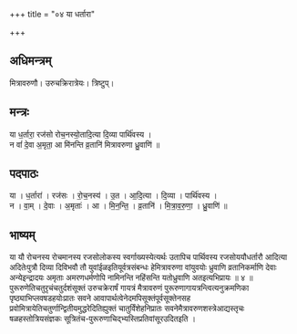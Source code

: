 +++
title = "०४ या धर्तारा"

+++
## अधिमन्त्रम्
मित्रावरुणौ। उरुचक्रिरात्रेयः। त्रिष्टुप्।

## मन्त्रः
या ध॒र्तारा॒ रज॑सो रोच॒नस्यो॒तादि॒त्या दि॒व्या पार्थि॑वस्य ।  
न वां॑ दे॒वा अ॒मृता॒ आ मि॑नन्ति व्र॒तानि॑ मित्रावरुणा ध्रु॒वाणि॑ ॥

## पदपाठः
या । ध॒र्तारा॑ । रज॑सः । रो॒च॒नस्य॑ । उ॒त । आ॒दि॒त्या । दि॒व्या । पार्थि॑वस्य ।  
न । वा॒म् । दे॒वाः । अ॒मृताः॑ । आ । मि॒न॒न्ति॒ । व्र॒तानि॑ । मि॒त्रा॒व॒रु॒णा॒ । ध्रु॒वाणि॑ ॥

## भाष्यम्
या यौ रोचनस्य रोचमानस्य रजसोलोकस्य स्वर्गाख्यस्येत्यर्थः उतापिच पार्थिवस्य रजसोययौधर्तारौ आदित्या अदितेःपुत्रौ दिव्या दिविभवौ तौ युवांईळइतियूर्वत्रसंबन्धः हेमित्रावरुणा वांयुवयोः ध्रुवाणि व्रतानिकर्माणि देवाः अन्येइन्द्रादयः अमृताः अमरणधर्मणोपि नामिनन्ति नहिंसन्ति यतोध्रुवाणि अतइत्यभिप्रायः ॥ ४ ॥पुरूरुणेतिचतुरृचंचतुर्दशंसूक्तं उरुचक्रेरार्षं गायत्रं मैत्रावरुणं पुरूरुणागायत्रन्त्वित्यनुक्रमणिका पृष्ठ्याभिप्लवषडहयोःप्रातः सवने आवापार्थत्वेनेदमपिसूक्तंपूर्वसूक्तेनसह प्रवोमित्रायेतिचतुर्णान्द्वितीयमुद्धरेदितिह्युक्तं चातुर्विंशेहनिप्रातः सवनेमैत्रावरुणशस्त्रेआद्यस्तृचः षळहस्तोत्रियसंज्ञकः सूत्रितंच-पुरूरुणाचिद्भ्यस्तिप्रतिवांसूरउदितइति ।
